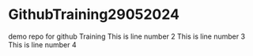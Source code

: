 # GithubTraining29052024
demo repo for github Training
This is line number 2
This is line number 3
This is line number 4
